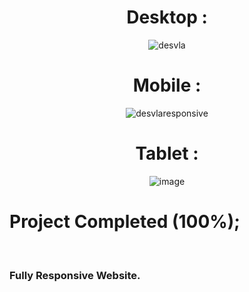 <div align="center">

# Desktop :
![desvla](https://user-images.githubusercontent.com/83568294/131730887-66edba05-3e92-4457-aba5-b5d394b8df18.jpg)


# Mobile :
![desvlaresponsive](https://user-images.githubusercontent.com/83568294/134259426-c8cac6de-1267-451a-9bc1-6438822776e2.jpg)

# Tablet :
  
  ![image](https://user-images.githubusercontent.com/83568294/134710923-39ca9ab2-8e57-427d-b9f4-d6b6f0aa98d9.png)

  
</div>

# Project Completed (100%);
</br>


### Fully Responsive Website.
